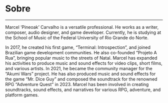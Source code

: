 # Sobre
---

Marcel ‘Pineoak’ Carvalho is a versatile professional. He works as a writer, composer, audio designer, and game developer. Currently, he is studying at the School of Music of the Federal University of Rio Grande do Norte.

In 2017, he created his first game, “Terminal: Introspection”, and joined Brazilian game development communities. He also co-founded “Projeto A Rua”, bringing popular music to the streets of Natal. Marcel has expanded his activities to produce music and sound effects for video clips, short films, and various artists. In 2021, he became the community manager for the “Akumi Wars” project. He has also produced music and sound effects for the game “Mr. Dice Guy” and composed the soundtrack for the renowned RPG “Adventure Quest” in 2023. Marcel has been involved in creating soundtracks, sound effects, and narratives for various RPG, adventure, and platform games.

